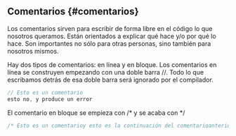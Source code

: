 ## Comentarios {#comentarios}

Los comentarios sirven para escribir de forma libre en el código lo que nosotros queramos. Están orientados a explicar qué hace y/o por qué lo hace. Son importantes no sólo para otras personas, sino también para nosotros mismos.

Hay dos tipos de comentarios: en línea y en bloque. Los comentarios en línea se construyen empezando con una doble barra //. Todo lo que escribamos detrás de esa doble barra será ignorado por el compilador.

```ts
// Esto es un comentario
esto no, y produce un error
```

El comentario en bloque se empieza con /* y se acaba con */

```ts
/* Esto es un comentarioy esto es la continuación del comentarioanterior en otras líneas */
```